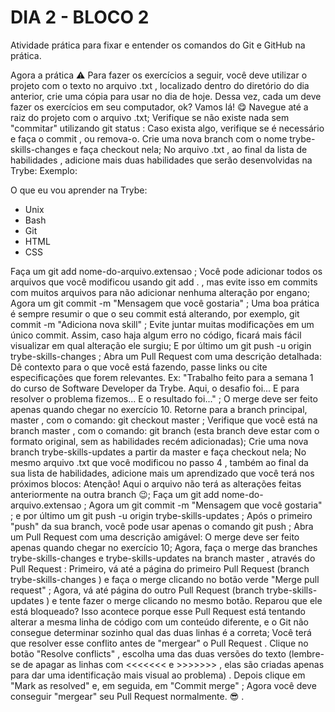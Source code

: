 # DIA 2 - BLOCO 2

Atividade prática para fixar e entender os comandos do Git e GitHub na prática.

Agora a prática
⚠️ Para fazer os exercícios a seguir, você deve utilizar o projeto com o texto no arquivo .txt , localizado dentro do diretório do dia anterior, crie uma cópia para usar no dia de hoje.
Dessa vez, cada um deve fazer os exercícios em seu computador, ok? Vamos lá! 😋
Navegue até a raiz do projeto com o arquivo .txt;
Verifique se não existe nada sem "commitar" utilizando git status :
Caso exista algo, verifique se é necessário e faça o commit , ou remova-o.
Crie uma nova branch com o nome trybe-skills-changes e faça checkout nela;
No arquivo .txt , ao final da lista de habilidades , adicione mais duas habilidades que serão desenvolvidas na Trybe:
Exemplo:

O que eu vou aprender na Trybe:

- Unix
- Bash
- Git
- HTML
- CSS

Faça um git add nome-do-arquivo.extensao ;
Você pode adicionar todos os arquivos que você modificou usando git add . , mas evite isso em commits com muitos arquivos para não adicionar nenhuma alteração por engano;
Agora um git commit -m "Mensagem que você gostaria" ;
Uma boa prática é sempre resumir o que o seu commit está alterando, por exemplo, git commit -m "Adiciona nova skill" ;
Evite juntar muitas modificações em um único commit. Assim, caso haja algum erro no código, ficará mais fácil visualizar em qual alteração ele surgiu;
E por último um git push -u origin trybe-skills-changes ;
Abra um Pull Request com uma descrição detalhada:
Dê contexto para o que você está fazendo, passe links ou cite especificações que forem relevantes. Ex: "Trabalho feito para a semana 1 do curso de Software Developer da Trybe. Aqui, o desafio foi... E para resolver o problema fizemos... E o resultado foi..." ;
O merge deve ser feito apenas quando chegar no exercício 10.
Retorne para a branch principal, master , com o comando: git checkout master ;
Verifique que você está na branch master , com o comando: git branch (esta branch deve estar com o formato original, sem as habilidades recém adicionadas);
Crie uma nova branch trybe-skills-updates a partir da master e faça checkout nela;
No mesmo arquivo .txt que você modificou no passo 4 , também ao final da sua lista de habilidades, adicione mais um aprendizado que você terá nos próximos blocos:
Atenção! Aqui o arquivo não terá as alterações feitas anteriormente na outra branch 😉;
Faça um git add nome-do-arquivo.extensao ;
Agora um git commit -m "Mensagem que você gostaria" ;
e por último um git push -u origin trybe-skills-updates ;
Após o primeiro "push" da sua branch, você pode usar apenas o comando git push ;
Abra um Pull Request com uma descrição amigável:
O merge deve ser feito apenas quando chegar no exercício 10;
Agora, faça o merge das branches trybe-skills-changes e trybe-skills-updates na branch master , através do Pull Request :
Primeiro, vá até a página do primeiro Pull Request (branch trybe-skills-changes ) e faça o merge clicando no botão verde "Merge pull request" ;
Agora, vá até página do outro Pull Request (branch trybe-skills-updates ) e tente fazer o merge clicando no mesmo botão. Reparou que ele está bloqueado? Isso acontece porque esse Pull Request está tentando alterar a mesma linha de código com um conteúdo diferente, e o Git não consegue determinar sozinho qual das duas linhas é a correta;
Você terá que resolver esse conflito antes de "mergear" o Pull Request . Clique no botão "Resolve conflicts" , escolha uma das duas versões do texto (lembre-se de apagar as linhas com <<<<<<< e >>>>>>> , elas são criadas apenas para dar uma identificação mais visual ao problema) . Depois clique em "Mark as resolved" e, em seguida, em "Commit merge" ;
Agora você deve conseguir "mergear" seu Pull Request normalmente. 😎
.